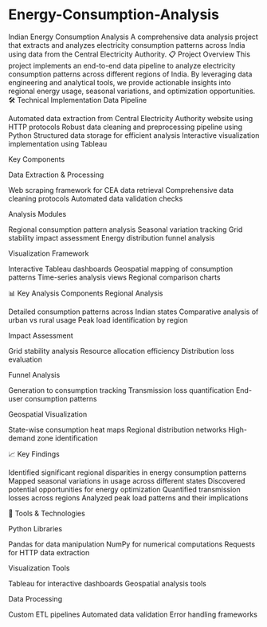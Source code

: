 # Energy-Consumption-Analysis
Indian Energy Consumption Analysis
A comprehensive data analysis project that extracts and analyzes electricity consumption patterns across India using data from the Central Electricity Authority.
📋 Project Overview
This project implements an end-to-end data pipeline to analyze electricity consumption patterns across different regions of India. By leveraging data engineering and analytical tools, we provide actionable insights into regional energy usage, seasonal variations, and optimization opportunities.
🛠️ Technical Implementation
Data Pipeline

Automated data extraction from Central Electricity Authority website using HTTP protocols
Robust data cleaning and preprocessing pipeline using Python
Structured data storage for efficient analysis
Interactive visualization implementation using Tableau

Key Components

Data Extraction & Processing

Web scraping framework for CEA data retrieval
Comprehensive data cleaning protocols
Automated data validation checks


Analysis Modules

Regional consumption pattern analysis
Seasonal variation tracking
Grid stability impact assessment
Energy distribution funnel analysis


Visualization Framework

Interactive Tableau dashboards
Geospatial mapping of consumption patterns
Time-series analysis views
Regional comparison charts



📊 Key Analysis Components
Regional Analysis

Detailed consumption patterns across Indian states
Comparative analysis of urban vs rural usage
Peak load identification by region

Impact Assessment

Grid stability analysis
Resource allocation efficiency
Distribution loss evaluation

Funnel Analysis

Generation to consumption tracking
Transmission loss quantification
End-user consumption patterns

Geospatial Visualization

State-wise consumption heat maps
Regional distribution networks
High-demand zone identification

📈 Key Findings

Identified significant regional disparities in energy consumption patterns
Mapped seasonal variations in usage across different states
Discovered potential opportunities for energy optimization
Quantified transmission losses across regions
Analyzed peak load patterns and their implications

🔧 Tools & Technologies

Python Libraries

Pandas for data manipulation
NumPy for numerical computations
Requests for HTTP data extraction


Visualization Tools

Tableau for interactive dashboards
Geospatial analysis tools


Data Processing

Custom ETL pipelines
Automated data validation
Error handling frameworks
